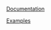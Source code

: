 [Documentation](https://jamesari.github.io/hera-grpc-docs/)

[Examples](https://github.com/JamesAri/hera-grpc-demos)
